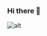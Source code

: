 ### Hi there 👋
![alt](https://media.giphy.com/media/du3J3cXyzhj75IOgvA/giphy.gif) 

<!--
**HoaiNguyenofficial/HoaiNguyenofficial** is a ✨ _special_ ✨ repository because its `README.md` (this file) appears on your GitHub profile.

Here are some ideas to get you started:

- 🔭 I’m currently working on ...
- 🌱 I’m currently learning ...
- 👯 I’m looking to collaborate on ...
- 🤔 I’m looking for help with ...
- 💬 Ask me about ...
- 📫 How to reach me: ...
- 😄 Pronouns: ...
- ⚡ Fun fact: ...
-->

